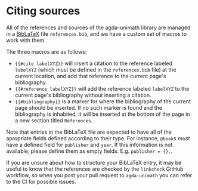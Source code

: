 # Citing sources

All of the references and sources of the agda-unimath library are managed in a
[BibLaTeX](https://www.ctan.org/pkg/biblatex) file `references.bib`, and we have
a custom set of macros to work with them.

The three macros are as follows:

- `{{#cite labelXYZ}}` will insert a citation to the reference labeled
  `labelXYZ` (which must be defined in the `references.bib` file) at the current
  location, and add that reference to the current page's bibliography.
- `{{#reference labelXYZ}}` will add the reference labeled `labelXYZ` to the
  current page's bibliography without inserting a citation.
- `{{#bibliography}}` is a marker for where the bibliography of the current page
  should be inserted. If no such marker is found and the bibliography is
  inhabited, it will be inserted at the bottom of the page in a new section
  titled `References`.

Note that entries in the BibLaTeX file are expected to have all of the
apropriate fields defined according to their type. For instance, `@book`s _must_
have a defined field for `publisher` and `year`. If this information is not
available, please define them as empty fields. E.g. `publisher = {},`.

If you are unsure about how to structure your BibLaTeX entry, it may be useful
to know that the references are checked by the `linkcheck` GitHub workflow, so
when you post your pull request to `agda-unimath` you can refer to the CI for
possible issues.
